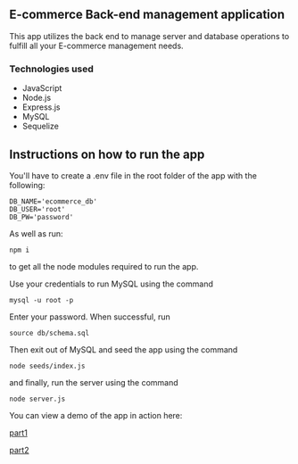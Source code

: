 ## E-commerce Back-end management application

This app utilizes the back end to manage server and database operations to fulfill all your E-commerce management needs.

### Technologies used
- JavaScript
- Node.js
- Express.js
- MySQL
- Sequelize


## Instructions on how to run the app

You'll have to create a .env file in the root folder of the app with the following:

```text
DB_NAME='ecommerce_db'
DB_USER='root'
DB_PW='password'
```
As well as run:

```text
npm i
```
to get all the node modules required to run the app.

Use your credentials to run MySQL using the command
```text
mysql -u root -p
```
Enter your password. 
When successful, run
```text
source db/schema.sql
```
Then exit out of MySQL and seed the app using the command
```text
node seeds/index.js
```
and finally, run the server using the command
```text
node server.js
```

You can view a demo of the app in action here:

[part1](https://drive.google.com/file/d/1-aK2UnF06e_TwtZFO1h5eftkJaWNr1Ev/view)

[part2](https://drive.google.com/file/d/1WXS2NUuaRqRg7PrptbhLPX6NYMW2049Y/view)